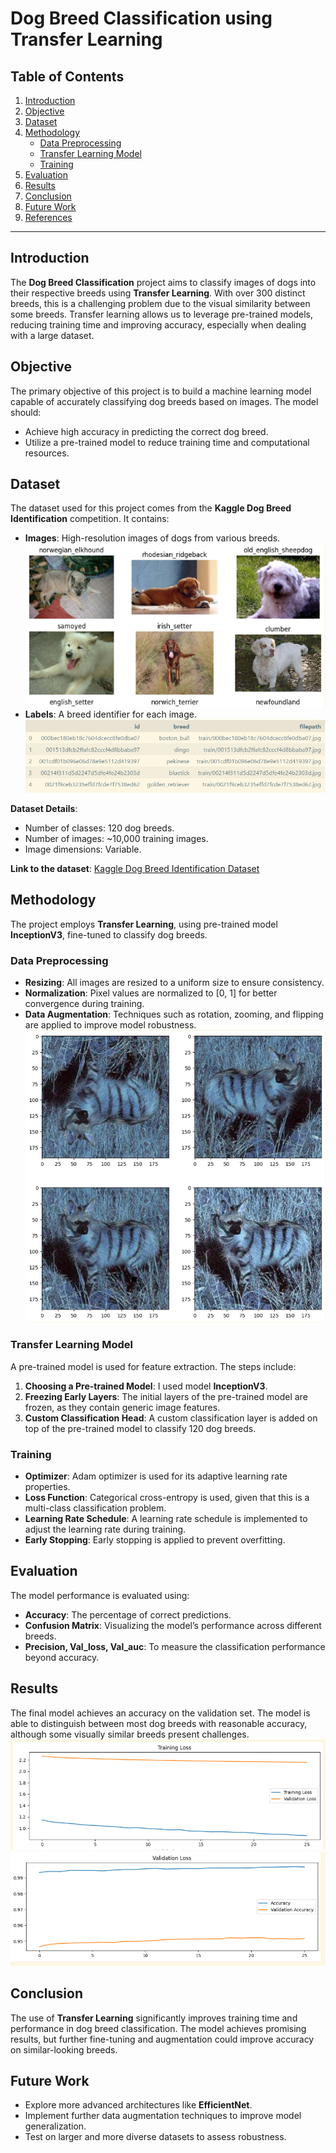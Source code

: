 # Dog Breed Classification using Transfer Learning

## Table of Contents
1. [Introduction](#introduction)
2. [Objective](#objective)
3. [Dataset](#dataset)
4. [Methodology](#methodology)
   - [Data Preprocessing](#data-preprocessing)
   - [Transfer Learning Model](#transfer-learning-model)
   - [Training](#training)
5. [Evaluation](#evaluation)
6. [Results](#results)
7. [Conclusion](#conclusion)
8. [Future Work](#future-work)
9. [References](#references)

---

## Introduction
The **Dog Breed Classification** project aims to classify images of dogs into their respective breeds using **Transfer Learning**. With over 300 distinct breeds, this is a challenging problem due to the visual similarity between some breeds. Transfer learning allows us to leverage pre-trained models, reducing training time and improving accuracy, especially when dealing with a large dataset.

## Objective
The primary objective of this project is to build a machine learning model capable of accurately classifying dog breeds based on images. The model should:
- Achieve high accuracy in predicting the correct dog breed.
- Utilize a pre-trained model to reduce training time and computational resources.

## Dataset
The dataset used for this project comes from the **Kaggle Dog Breed Identification** competition. It contains:
- **Images**: High-resolution images of dogs from various breeds.
![Training Images](./images/train_images.png)
- **Labels**: A breed identifier for each image.
![Labels](./images/labels.png)

**Dataset Details**:
- Number of classes: 120 dog breeds.
- Number of images: ~10,000 training images.
- Image dimensions: Variable.

**Link to the dataset**: [Kaggle Dog Breed Identification Dataset](https://www.kaggle.com/c/dog-breed-identification/data)

## Methodology
The project employs **Transfer Learning**, using pre-trained model **InceptionV3**, fine-tuned to classify dog breeds.

### Data Preprocessing
- **Resizing**: All images are resized to a uniform size to ensure consistency.
- **Normalization**: Pixel values are normalized to [0, 1] for better convergence during training.
- **Data Augmentation**: Techniques such as rotation, zooming, and flipping are applied to improve model robustness.
![Augmentation](./images/agument.png)

### Transfer Learning Model
A pre-trained model is used for feature extraction. The steps include:
1. **Choosing a Pre-trained Model**: I used model **InceptionV3**.
2. **Freezing Early Layers**: The initial layers of the pre-trained model are frozen, as they contain generic image features.
3. **Custom Classification Head**: A custom classification layer is added on top of the pre-trained model to classify 120 dog breeds.

### Training
- **Optimizer**: Adam optimizer is used for its adaptive learning rate properties.
- **Loss Function**: Categorical cross-entropy is used, given that this is a multi-class classification problem.
- **Learning Rate Schedule**: A learning rate schedule is implemented to adjust the learning rate during training.
- **Early Stopping**: Early stopping is applied to prevent overfitting.

## Evaluation
The model performance is evaluated using:
- **Accuracy**: The percentage of correct predictions.
- **Confusion Matrix**: Visualizing the model’s performance across different breeds.
- **Precision,  Val_loss, Val_auc**: To measure the classification performance beyond accuracy.

## Results
The final model achieves an accuracy on the validation set. The model is able to distinguish between most dog breeds with reasonable accuracy, although some visually similar breeds present challenges.
![Training Loss](./images/training_loss.png)
![Validation Loss](./images/val_loss.png)
## Conclusion
The use of **Transfer Learning** significantly improves training time and performance in dog breed classification. The model achieves promising results, but further fine-tuning and augmentation could improve accuracy on similar-looking breeds.

## Future Work
- Explore more advanced architectures like **EfficientNet**.
- Implement further data augmentation techniques to improve model generalization.
- Test on larger and more diverse datasets to assess robustness.
